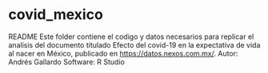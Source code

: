 # covid_mexico
README
Este folder contiene el codigo y datos necesarios para replicar el analisis del documento titulado Efecto del covid-19 en la expectativa de vida al nacer en México, 
publicado en https://datos.nexos.com.mx/.
Autor: Andrés Gallardo
Software: R Studio
